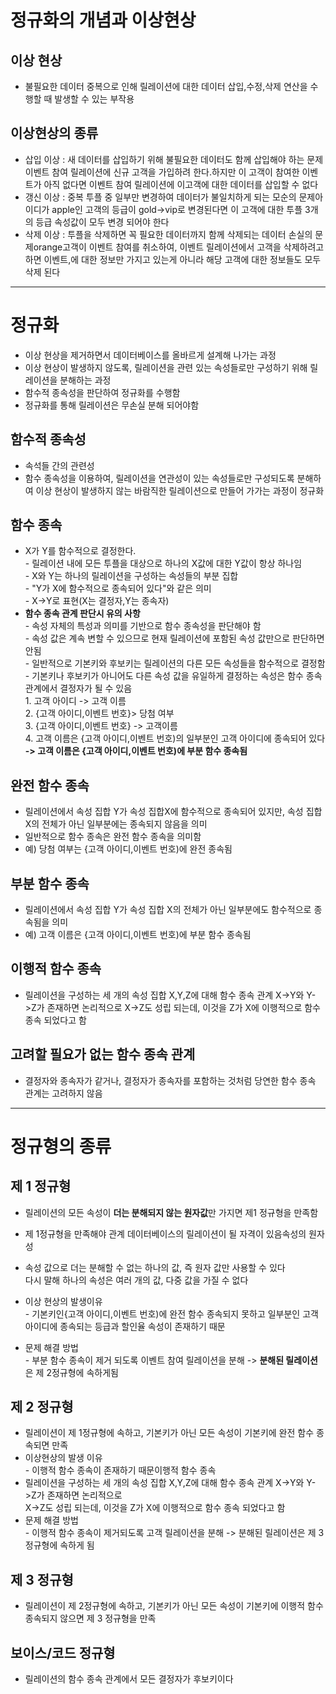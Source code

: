 # 정규화의 개념과 이상현상

## 이상 현상

-   불필요한 데이터 중복으로 인해 릴레이션에 대한 데이터 삽입,수정,삭제 연산을 수행할 때 발생할 수 있는 부작용

## 이상현상의 종류

-   삽입 이상 : 새 데이터를 삽입하기 위해 불필요한 데이터도 함께 삽입해야 하는 문제이벤트 참여 릴레이션에 신규 고객을 가입하려 한다.하지만 이 고객이 참여한 이벤트가 아직 없다면 이벤트 참여 릴레이션에 이고객에 대한 데이터를 삽입할 수 없다   
-   갱신 이상 : 중복 투플 중 일부만 변경하여 데이터가 불일치하게 되는 모순의 문제아이디가 apple인 고객의 등급이 gold->vip로 변경된다면 이 고객에 대한 투플 3개의 등급 속성값이 모두 변경 되어야 한다  
-   삭제 이상 : 투플을 삭제하면 꼭 필요한 데이터까지 함께 삭제되는 데이터 손실의 문제orange고객이 이벤트 참여를 취소하여, 이벤트 릴레이션에서 고객을 삭제하려고 하면 이벤트,에 대한 정보만 가지고 있는게 아니라 해당 고객에 대한 정보들도 모두 삭제 된다  

---

# 정규화

-   이상 현상을 제거하면서 데이터베이스를 올바르게 설계해 나가는 과정
-   이상 현상이 발생하지 않도록, 릴레이션을 관련 있는 속성들로만 구성하기 위해 릴레이션을 분해하는 과정
-   함수적 종속성을 판단하여 정규화를 수행함
-   정규화를 통해 릴레이션은 무손실 분해 되어야함

## 함수적 종속성

-   속석들 간의 관련성
-   함수 종속성을 이용하여, 릴레이션을 연관성이 있는 속성들로만 구성되도록 분해하여 이상 현상이 발생하지 않는 바람직한 릴레이션으로 만들어 가가는 과정이 정규화

## 함수 종속

-   X가 Y를 함수적으로 결정한다.  
    \- 릴레이션 내에 모든 투플을 대상으로 하나의 X값에 대한 Y값이 항상 하나임  
    \- X와 Y는 하나의 릴레이션을 구성하는 속성들의 부분 집합  
    \- "Y가 X에 함수적으로 종속되어 있다"와 같은 의미  
    \- X->Y로 표현(X는 결정자,Y는 종속자)
-   **함수 종속 관계 판단시 유의 사항**  
    \- 속성 자체의 특성과 의미를 기반으로 함수 종속성을 판단해야 함  
    \- 속성 값은 계속 변할 수 있으므로 현재 릴레이션에 포함된 속성 값만으로 판단하면 안됨  
    \- 일반적으로 기본키와 후보키는 릴레이션의 다른 모든 속성들을 함수적으로 결정함  
    \- 기본키나 후보키가 아니어도 다른 속성 값을 유일하게 결정하는 속성은 함수 종속 관계에서 결정자가 될 수 있음  
    1\. 고객 아이디 -> 고객 이름  
    2\. {고객 아이디,이벤트 번호}> 당첨 여부  
    3\. {고객 아이디,이벤트 번호} -> 고객이름  
    4\. 고객 이름은 {고객 아이디,이벤트 번호)의 일부분인 고객 아이디에 종속되어 있다  
    **\-> 고객 이름은 {고객 아이디,이벤트 번호)에 부분 함수 종속됨**

## 완전 함수 종속

-   릴레이션에서 속성 집합 Y가 속성 집합X에 함수적으로 종속되어 있지만, 속성 집합X의 전체가 아닌 일부분에는 종속되지 않음을 의미
-   일반적으로 함수 종속은 완전 함수 종속을 의미함
-   예) 당첨 여부는 {고객 아이디,이벤트 번호)에 완전 종속됨

## 부분 함수 종속

-   릴레이션에서 속성 집합 Y가 속성 집합 X의 전체가 아닌 일부분에도 함수적으로 종속됨을 의미
-   예) 고객 이름은 {고객 아이디,이벤트 번호)에 부분 함수 종속됨

## 이행적 함수 종속

-   릴레이션을 구성하는 세 개의 속성 집합 X,Y,Z에 대해 함수 종속 관계 X->Y와 Y->Z가 존재하면 논리적으로 X->Z도 성립 되는데, 이것을 Z가 X에 이행적으로 함수 종속 되었다고 함

## 고려할 필요가 없는 함수 종속 관계

-   결정자와 종속자가 같거나, 결정자가 종속자를 포함하는 것처럼 당연한 함수 종속 관계는 고려하지 않음

---

# 정규형의 종류

## 제 1 정규형

-   릴레이션의 모든 속성이 **더는 분해되지 않는 원자값**만 가지면 제1 정규형을 만족함
-   제 1정규형을 만족해야 관계 데이터베이스의 릴레이션이 될 자격이 있음속성의 원자성
-   속성 값으로 더는 분해할 수 없는 하나의 값, 즉 원자 값만 사용할 수 있다  
    다시 말해 하나의 속성은 여러 개의 값, 다중 값을 가질 수 없다


-   이상 현상의 발생이유  
    \- 기본키인{고객 아이디,이벤트 번호)에 완전 함수 종속되지 못하고 일부분인 고객아이디에 종속되는 등급과 할인율 속성이 존재하기 때문
-   문제 해결 방법  
    \- 부분 함수 종속이 제거 되도록 이벤트 참여 릴레이션을 분해 -> **분해된 릴레이션**은 제 2정규형에 속하게됨

## 제 2 정규형

-   릴레이션이 제 1정규형에 속하고, 기본키가 아닌 모든 속성이 기본키에 완전 함수 종속되면 만족
-   이상현상의 발생 이유  
    \- 이행적 함수 종속이 존재하기 때문이행적 함수 종속
-   릴레이션을 구성하는 세 개의 속성 집합 X,Y,Z에 대해 함수 종속 관계 X->Y와 Y->Z가 존재하면 논리적으로  
    X->Z도 성립 되는데, 이것을 Z가 X에 이행적으로 함수 종속 되었다고 함
-   문제 해결 방법  
    \- 이행적 함수 종속이 제거되도록 고객 릴레이션을 분해 -> 분해된 릴레이션은 제 3 정규형에 속하게 됨

## 제 3 정규형

-   릴레이션이 제 2정규형에 속하고, 기본키가 아닌 모든 속성이 기본키에 이행적 함수 종속되지 않으면 제 3 정규형을 만족  

## 보이스/코드 정규형

-   릴레이션의 함수 종속 관계에서 모든 결정자가 후보키이다